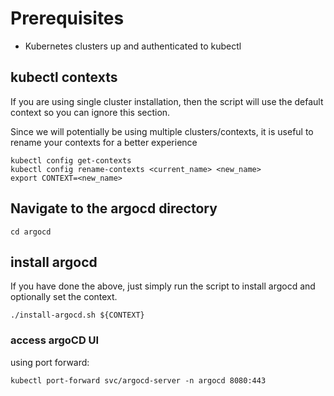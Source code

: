 # Prerequisites
- Kubernetes clusters up and authenticated to kubectl

## kubectl contexts
If you are using single cluster installation, then the script will use the default context so you can ignore this section.

Since we will potentially be using multiple clusters/contexts, it is useful to rename your contexts for a better experience
```
kubectl config get-contexts
kubectl config rename-contexts <current_name> <new_name>
export CONTEXT=<new_name>
```

## Navigate to the argocd directory
```
cd argocd
```

## install argocd
If you have done the above, just simply run the script to install argocd and optionally set the context.
```
./install-argocd.sh ${CONTEXT}
```

### access argoCD UI
using port forward:
```
kubectl port-forward svc/argocd-server -n argocd 8080:443
```